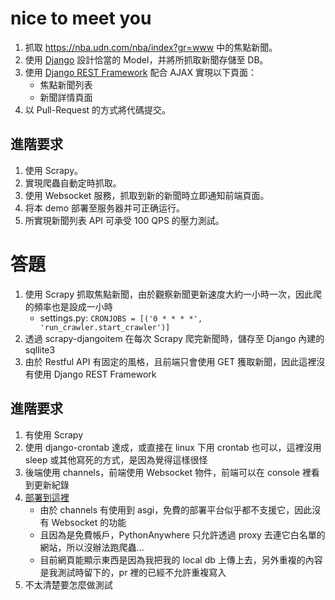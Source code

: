 # nice to meet you
1. 抓取 https://nba.udn.com/nba/index?gr=www 中的焦點新聞。
2. 使用 [Django](https://www.djangoproject.com/) 設計恰當的 Model，并將所抓取新聞存儲至 DB。
3. 使用 [Django REST Framework](http://www.django-rest-framework.org/) 配合 AJAX 實現以下頁面：
	 * 焦點新聞列表
	 * 新聞詳情頁面
4. 以 Pull-Request 的方式將代碼提交。
	
## 進階要求
1. 使用 Scrapy。
2. 實現爬蟲自動定時抓取。
3. 使用 Websocket 服務，抓取到新的新聞時立即通知前端頁面。
4. 将本 demo 部署至服务器并可正确运行。
5. 所實現新聞列表 API 可承受 100 QPS 的壓力測試。


# 答題
1. 使用 Scrapy 抓取焦點新聞，由於觀察新聞更新速度大約一小時一次，因此爬的頻率也是設成一小時
	- settings.py: `CRONJOBS = [('0 * * * *', 'run_crawler.start_crawler')]`
2. 透過 scrapy-djangoitem 在每次 Scrapy 爬完新聞時，儲存至 Django 內建的 sqllite3
3. 由於 Restful API 有固定的風格，且前端只會使用 GET 獲取新聞，因此這裡沒有使用 Django REST Framework

## 進階要求
1. 有使用 Scrapy
2. 使用 django-crontab 達成，或直接在 linux 下用 crontab 也可以，這裡沒用 sleep 或其他寫死的方式，是因為覺得這樣很怪
3. 後端使用 channels，前端使用 Websocket 物件，前端可以在 console 裡看到更新紀錄
4. [部署到這裡](http://f1238762001.pythonanywhere.com/)
	- 由於 channels 有使用到 asgi，免費的部署平台似乎都不支援它，因此沒有 Websocket 的功能
	- 且因為是免費帳戶，PythonAnywhere 只允許透過 proxy 去連它白名單的網站，所以沒辦法跑爬蟲...
	- 目前網頁能顯示東西是因為我把我的 local db 上傳上去，另外重複的內容是我測試時留下的，pr 裡的已經不允許重複寫入
5. 不太清楚要怎麼做測試
